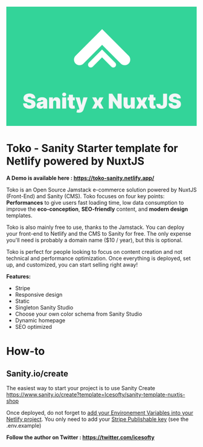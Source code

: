 ![Toko sanity starter template](https://github.com/Icesofty/sanity-template-nuxtjs-shop/blob/main/.sanity-template/assets/sanity.gif?raw=true)

# Toko - Sanity Starter template for Netlify powered by NuxtJS

**A Demo is available here : https://toko-sanity.netlify.app/**

Toko is an Open Source Jamstack e-commerce solution powered by NuxtJS (Front-End) and Sanity (CMS). Toko focuses on four key points: **Performances** to give users fast loading time, low data consumption to improve the **eco-conception**, **SEO-friendly** content, and **modern design** templates.

Toko is also mainly free to use, thanks to the Jamstack. You can deploy your front-end to Netlify and the CMS to Sanity for free. The only expense you'll need is probably a domain name ($10 / year), but this is optional.

Toko is perfect for people looking to focus on content creation and not technical and performance optimization. Once everything is deployed, set up, and customized, you can start selling right away!

**Features:**

- Stripe
- Responsive design
- Static
- Singleton Sanity Studio
- Choose your own color schema from Sanity Studio
- Dynamic homepage
- SEO optimized

# How-to

## Sanity.io/create

The easiest way to start your project is to use Sanity Create https://www.sanity.io/create?template=Icesofty/sanity-template-nuxtjs-shop

Once deployed, do not forget to [add your Environement Variables into your Netlify project](https://docs.netlify.com/configure-builds/environment-variables/#declare-variables). You only need to add your [Stripe Publishable key](https://support.stripe.com/questions/locate-api-keys-in-the-dashboard) (see the .env.example)

**Follow the author on Twitter : https://twitter.com/icesofty**
